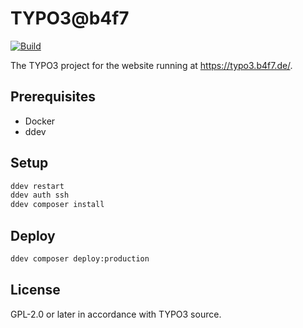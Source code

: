 # TYPO3@b4f7

[![Build](https://github.com/b4f7/typo3.b4f7.de/actions/workflows/build.yml/badge.svg)](https://github.com/b4f7/typo3.b4f7.de/actions/workflows/build.yml)

The TYPO3 project for the website running at https://typo3.b4f7.de/.

## Prerequisites

- Docker
- ddev

## Setup

```bash
ddev restart
ddev auth ssh
ddev composer install
```

## Deploy

```bash
ddev composer deploy:production
```

## License

GPL-2.0 or later in accordance with TYPO3 source.
